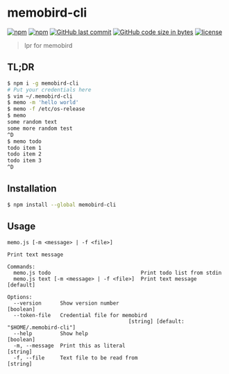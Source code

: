 # memobird-cli

[![npm](https://img.shields.io/npm/v/memobird-cli.svg?style=flat-square)](https://www.npmjs.com/package/memobird-cli)
[![npm](https://img.shields.io/npm/dt/memobird-cli.svg?style=flat-square)](https://www.npmjs.com/package/memobird-cli)
[![GitHub last commit](https://img.shields.io/github/last-commit/b1f6c1c4/memobird-cli.svg?style=flat-square)](https://github.com/b1f6c1c4/memobird-cli)
[![GitHub code size in bytes](https://img.shields.io/github/languages/code-size/b1f6c1c4/memobird-cli.svg?style=flat-square)](https://github.com/b1f6c1c4/memobird-cli)
[![license](https://img.shields.io/github/license/b1f6c1c4/memobird-cli.svg?style=flat-square)](https://github.com/b1f6c1c4/memobird-cli/blob/master/LICENSE)

> lpr for memobird

## TL;DR

```sh
$ npm i -g memobird-cli
# Put your credentials here
$ vim ~/.memobird-cli
$ memo -m 'hello world'
$ memo -f /etc/os-release
$ memo
some random text
some more random test
^D
$ memo todo
todo item 1
todo item 2
todo item 3
^D
```

## Installation

```sh
$ npm install --global memobird-cli
```
## Usage

```
memo.js [-m <message> | -f <file>]

Print text message

Commands:
  memo.js todo                             Print todo list from stdin
  memo.js text [-m <message> | -f <file>]  Print text message          [default]

Options:
  --version      Show version number                                   [boolean]
  --token-file   Credential file for memobird
                                       [string] [default: "$HOME/.memobird-cli"]
  --help         Show help                                             [boolean]
  -m, --message  Print this as literal                                  [string]
  -f, --file     Text file to be read from                              [string]
```
